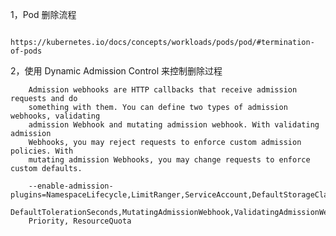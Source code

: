 1，Pod 删除流程

        https://kubernetes.io/docs/concepts/workloads/pods/pod/#termination-of-pods


2，使用 Dynamic Admission Control 来控制删除过程

        Admission webhooks are HTTP callbacks that receive admission requests and do
        something with them. You can define two types of admission webhooks, validating
        admission Webhook and mutating admission webhook. With validating admission
        Webhooks, you may reject requests to enforce custom admission policies. With
        mutating admission Webhooks, you may change requests to enforce custom defaults.
        
        --enable-admission-plugins=NamespaceLifecycle,LimitRanger,ServiceAccount,DefaultStorageClass,
        DefaultTolerationSeconds,MutatingAdmissionWebhook,ValidatingAdmissionWebhook,
        Priority, ResourceQuota
